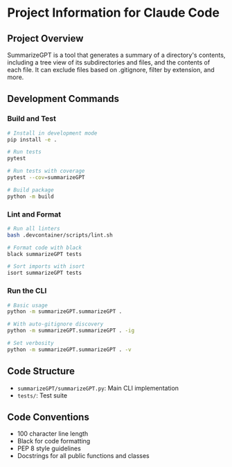 # Project Information for Claude Code

## Project Overview
SummarizeGPT is a tool that generates a summary of a directory's contents, including a tree view of its subdirectories and files, and the contents of each file. It can exclude files based on .gitignore, filter by extension, and more.

## Development Commands

### Build and Test
```bash
# Install in development mode
pip install -e .

# Run tests
pytest

# Run tests with coverage
pytest --cov=summarizeGPT

# Build package
python -m build
```

### Lint and Format
```bash
# Run all linters
bash .devcontainer/scripts/lint.sh

# Format code with black
black summarizeGPT tests

# Sort imports with isort
isort summarizeGPT tests
```

### Run the CLI
```bash
# Basic usage
python -m summarizeGPT.summarizeGPT .

# With auto-gitignore discovery
python -m summarizeGPT.summarizeGPT . -ig

# Set verbosity
python -m summarizeGPT.summarizeGPT . -v
```

## Code Structure
- `summarizeGPT/summarizeGPT.py`: Main CLI implementation
- `tests/`: Test suite

## Code Conventions
- 100 character line length
- Black for code formatting
- PEP 8 style guidelines
- Docstrings for all public functions and classes
